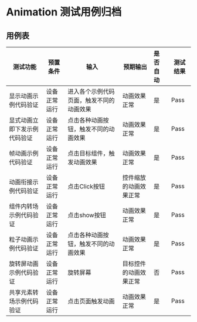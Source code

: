 # Animation 测试用例归档

## 用例表

| 测试功能            | 预置条件       | 输入                    | 预期输出                                                     | 是否自动 | 测试结果 |
| ------------------- | -------------- | ----------------------- | ------------------------------------------------------------ | :------- | -------- |
| 显示动画示例代码验证    | 设备正常运行   | 进入各个示例代码页面，触发不同的动画效果            | 动画效果正常 | 是       | Pass     |
| 显式动画立即下发示例代码验证    | 设备正常运行 | 点击各种动画按钮，触发不同的动画效果            | 动画效果正常     | 是       | Pass     |
| 帧动画示例代码验证    | 设备正常运行 | 点击目标组件，触发动画效果        | 动画效果正常 | 是       | Pass     |
| 动画衔接示例代码验证  | 设备正常运行 | 点击Click按钮          | 控件缩放的动画效果正常 | 是       | Pass     |
| 组件内转场示例代码验证    | 设备正常运行 | 点击show按钮        | 动画效果正常 | 是       | Pass     |
| 粒子动画示例代码验证    | 设备正常运行 | 点击各种动画按钮，触发不同的动画效果            | 动画效果正常 | 是       | Pass     |
| 旋转屏动画示例代码验证      | 设备正常运行 | 旋转屏幕      | 目标控件的动画效果正常               | 否       | Pass     |
| 共享元素转场示例代码验证    | 设备正常运行 | 点击页面触发动画    | 动画效果正常 | 是       | Pass     |
